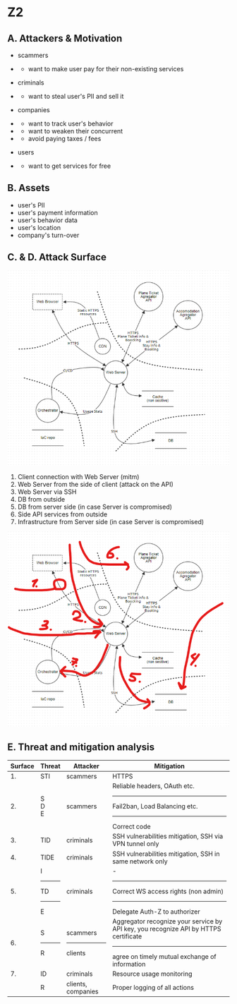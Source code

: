 # Z2

## A. Attackers & Motivation

- scammers
- - want to make user pay for their non-existing services

- criminals 
- - want to steal user's PII and sell it

- companies 
- - want to track user's behavior
- - want to weaken their concurrent 
- - avoid paying taxes / fees

- users
- - want to get services for free

## B. Assets

- user's PII
- user's payment information
- user's behavior data
- user's location
- company's turn-over

## C. & D. Attack Surface

![Stride](STRIDE.png)

1. Client connection with Web Server (mitm)
2. Web Server from the side of client (attack on the API)
3. Web Server via SSH
4. DB from outside
5. DB from server side (in case Server is compromised)
6. Side API services from outside
7. Infrastructure from Server side (in case Server is compromised)

![Surfaces](Surfaces.png)

## E. Threat and mitigation analysis

| Surface   | Threat           | Attacker               | Mitigation                                                                                                                               |
|-----------|------------------|------------------------|------------------------------------------------------------------------------------------------------------------------------------------|
| 1.        | STI              | scammers               | HTTPS                                                                                                                                    |
| 2.        | S<br/>D<br/>E    | scammers               | Reliable headers, OAuth etc.<hr/>Fail2ban, Load Balancing etc.<hr/>Correct code                                                          |
| 3.        | TID              | criminals              | SSH vulnerabilities mitigation, SSH via VPN tunnel only                                                                                  |
| 4.        | TIDE             | criminals              | SSH vulnerabilities mitigation, SSH in same network only                                                                                 |
| 5.        | I<hr/>TD<hr/>E   | criminals              | -<hr/>Correct WS access rights (non admin)<hr/>Delegate Auth-Z to authorizer                                                             |
| 6.        | S<hr/>R          | scammers<hr/>clients   | Aggregator recognize your service by API key, you recognize API by HTTPS certificate<hr/>agree on timely mutual exchange of information  |
| 7.        | ID               | criminals              | Resource usage monitoring                                                                                                                |
|           | R                | clients, companies     | Proper logging of all actions                                                                                                            |
